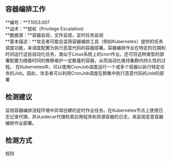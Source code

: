 ## 容器编排工作  
**编号：**T1053.007  
**战术：**提权（Privilege Escalation)  
**数据源：**容器监视，文件监视，定时任务监视  
**基本描述：**攻击者可能会滥用容器编排工具（例如Kubernetes）提供的任务调度功能，来调度配置为执行恶意代码的容器部署。容器编排作业在特定的日期和时间运行这些自动化任务，类似于Linux系统上的cron作业。还可将这种类型的部署配置为随着时间的推移维护一定数量的容器，从而自动化维持集群内持久性的过程。
在Kubernetes中，可以使用CronJob调度运行一个或多个容器以执行特定任务的Job。因此，攻击者可以利用CronJob调度在群集中执行恶意代码的Job的部署  
## 检测建议  
监视容器编排流程环境中异常创建的定时作业任务。在Kubernetes节点上使用日志记录代理，并从sidecar代理检索应用程序和资源容器的日志，来监视恶意容器编排作业部署。  
## 检测方式  
规则